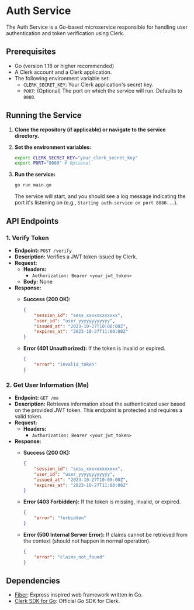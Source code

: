 # Auth Service

The Auth Service is a Go-based microservice responsible for handling user authentication and token verification using Clerk.

## Prerequisites

- Go (version 1.18 or higher recommended)
- A Clerk account and a Clerk application.
- The following environment variable set:
  - `CLERK_SECRET_KEY`: Your Clerk application's secret key.
  - `PORT`: (Optional) The port on which the service will run. Defaults to `8080`.

## Running the Service

1. **Clone the repository (if applicable) or navigate to the service directory.**
2. **Set the environment variables:**

   ```bash
   export CLERK_SECRET_KEY="your_clerk_secret_key"
   export PORT="8080" # Optional
   ```

3. **Run the service:**

   ```bash
   go run main.go
   ```

   The service will start, and you should see a log message indicating the port it's listening on (e.g., `Starting auth-service on port 8080...`).

## API Endpoints

### 1. Verify Token

- **Endpoint:** `POST /verify`
- **Description:** Verifies a JWT token issued by Clerk.
- **Request:**
  - **Headers:**
    - `Authorization: Bearer <your_jwt_token>`
  - **Body:** None
- **Response:**
  - **Success (200 OK):**

    ```json
    {
        "session_id": "sess_xxxxxxxxxxxx",
        "user_id": "user_yyyyyyyyyyyy",
        "issued_at": "2023-10-27T10:00:00Z",
        "expires_at": "2023-10-27T11:00:00Z"
    }
    ```

  - **Error (401 Unauthorized):** If the token is invalid or expired.

    ```json
    {
        "error": "invalid_token"
    }
    ```

### 2. Get User Information (Me)

- **Endpoint:** `GET /me`
- **Description:** Retrieves information about the authenticated user based on the provided JWT token. This endpoint is protected and requires a valid token.
- **Request:**
  - **Headers:**
    - `Authorization: Bearer <your_jwt_token>`
- **Response:**
  - **Success (200 OK):**

    ```json
    {
        "session_id": "sess_xxxxxxxxxxxx",
        "user_id": "user_yyyyyyyyyyyy",
        "issued_at": "2023-10-27T10:00:00Z",
        "expires_at": "2023-10-27T11:00:00Z"
    }
    ```

  - **Error (403 Forbidden):** If the token is missing, invalid, or expired.

    ```json
    {
        "error": "forbidden"
    }
    ```

  - **Error (500 Internal Server Error):** If claims cannot be retrieved from the context (should not happen in normal operation).

    ```json
    {
        "error": "claims_not_found"
    }
    ```

## Dependencies

- [Fiber](https://github.com/gofiber/fiber): Express inspired web framework written in Go.
- [Clerk SDK for Go](https://github.com/clerk/clerk-sdk-go): Official Go SDK for Clerk.
